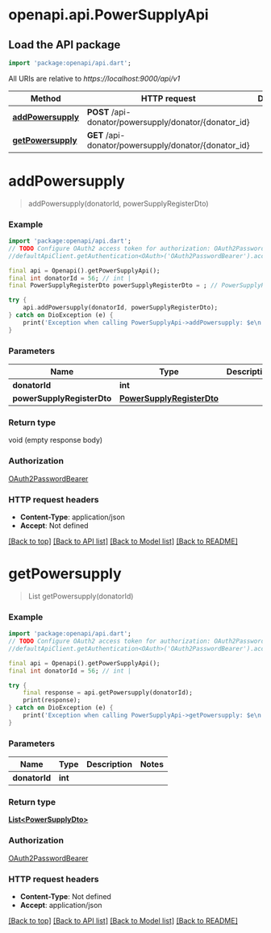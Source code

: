 # openapi.api.PowerSupplyApi

## Load the API package
```dart
import 'package:openapi/api.dart';
```

All URIs are relative to *https://localhost:9000/api/v1*

Method | HTTP request | Description
------------- | ------------- | -------------
[**addPowersupply**](PowerSupplyApi.md#addpowersupply) | **POST** /api-donator/powersupply/donator/{donator_id} | 
[**getPowersupply**](PowerSupplyApi.md#getpowersupply) | **GET** /api-donator/powersupply/donator/{donator_id} | 


# **addPowersupply**
> addPowersupply(donatorId, powerSupplyRegisterDto)



### Example
```dart
import 'package:openapi/api.dart';
// TODO Configure OAuth2 access token for authorization: OAuth2PasswordBearer
//defaultApiClient.getAuthentication<OAuth>('OAuth2PasswordBearer').accessToken = 'YOUR_ACCESS_TOKEN';

final api = Openapi().getPowerSupplyApi();
final int donatorId = 56; // int | 
final PowerSupplyRegisterDto powerSupplyRegisterDto = ; // PowerSupplyRegisterDto | 

try {
    api.addPowersupply(donatorId, powerSupplyRegisterDto);
} catch on DioException (e) {
    print('Exception when calling PowerSupplyApi->addPowersupply: $e\n');
}
```

### Parameters

Name | Type | Description  | Notes
------------- | ------------- | ------------- | -------------
 **donatorId** | **int**|  | 
 **powerSupplyRegisterDto** | [**PowerSupplyRegisterDto**](PowerSupplyRegisterDto.md)|  | 

### Return type

void (empty response body)

### Authorization

[OAuth2PasswordBearer](../README.md#OAuth2PasswordBearer)

### HTTP request headers

 - **Content-Type**: application/json
 - **Accept**: Not defined

[[Back to top]](#) [[Back to API list]](../README.md#documentation-for-api-endpoints) [[Back to Model list]](../README.md#documentation-for-models) [[Back to README]](../README.md)

# **getPowersupply**
> List<PowerSupplyDto> getPowersupply(donatorId)



### Example
```dart
import 'package:openapi/api.dart';
// TODO Configure OAuth2 access token for authorization: OAuth2PasswordBearer
//defaultApiClient.getAuthentication<OAuth>('OAuth2PasswordBearer').accessToken = 'YOUR_ACCESS_TOKEN';

final api = Openapi().getPowerSupplyApi();
final int donatorId = 56; // int | 

try {
    final response = api.getPowersupply(donatorId);
    print(response);
} catch on DioException (e) {
    print('Exception when calling PowerSupplyApi->getPowersupply: $e\n');
}
```

### Parameters

Name | Type | Description  | Notes
------------- | ------------- | ------------- | -------------
 **donatorId** | **int**|  | 

### Return type

[**List&lt;PowerSupplyDto&gt;**](PowerSupplyDto.md)

### Authorization

[OAuth2PasswordBearer](../README.md#OAuth2PasswordBearer)

### HTTP request headers

 - **Content-Type**: Not defined
 - **Accept**: application/json

[[Back to top]](#) [[Back to API list]](../README.md#documentation-for-api-endpoints) [[Back to Model list]](../README.md#documentation-for-models) [[Back to README]](../README.md)

